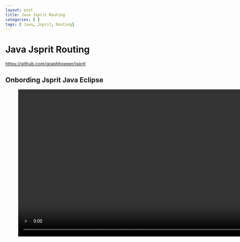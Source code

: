 ```yaml
---
layout: post
title: Java Jsprit Routing 
categories: [ ]
tags: [ Java, Jsprit, Routing]
--- 
```


# Java Jsprit Routing

<https://github.com/graphhopper/jsprit>

## Onbording Jsprit Java Eclipse

<figure class="video_container">
  <video width="920"  controls="true" allowfullscreen="true">
    <source src="/mov/20200720 1624-1-jsprit%20Java%20Routing.mp4" type="video/mp4">
  </video>
</figure>

